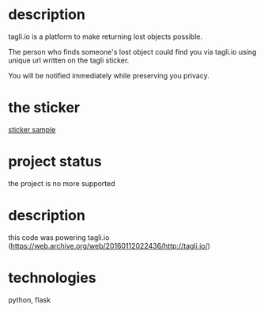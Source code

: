 # description
tagli.io is a platform to make returning lost objects possible. 

The person who finds someone's lost object could find you via tagli.io using unique url written on the tagli sticker. 

You will be notified immediately while preserving you privacy. 

# the sticker

[sticker sample](static/sample.png)

# project status
the project is no more supported 

# description
this code was powering tagli.io (https://web.archive.org/web/20160112022436/http://tagli.io/)

# technologies 
python, flask
